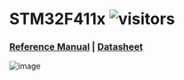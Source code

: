 # STM32F411x  ![visitors](https://visitor-badge.glitch.me/badge?page_id=embeddedalpha.stm32f411ceu6)

### [Reference Manual](https://github.com/embeddedalpha/STM32F411x/files/5899226/dm00119316-stm32f411xc-e-advanced-arm-based-32-bit-mcus-stmicroelectronics.pdf) | [Datasheet](https://www.st.com/resource/en/datasheet/stm32f411re.pdf)

![image](https://user-images.githubusercontent.com/38166489/106320631-2712e480-6299-11eb-9f9f-81f4b142b13a.png)
